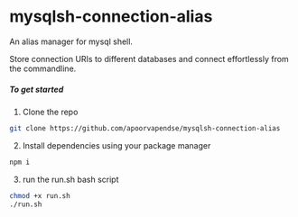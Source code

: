# mysqlsh-connection-alias

An alias manager for mysql shell.

Store connection URIs to different databases and connect effortlessly from the commandline.


##### To get started

1. Clone the repo
```bash
git clone https://github.com/apoorvapendse/mysqlsh-connection-alias
```

2. Install dependencies using your package manager
```bash
npm i
```

3. run the run.sh bash script
``` bash
chmod +x run.sh
./run.sh
```
